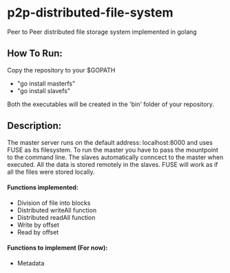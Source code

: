 # p2p-distributed-file-system
Peer to Peer distributed file storage system implemented in golang

## How To Run:
Copy the repository to your $GOPATH
- "go install masterfs"
- "go install slavefs"  

Both the executables will be created in the 'bin' folder of your repository.

## Description:
The master server runs on the default address: localhost:8000 and uses FUSE as its filesystem.
To run the master you have to pass the mountpoint to the command line. The slaves automatically
conncect to the master when executed. All the data is stored remotely in the slaves. FUSE 
will work as if all the files were stored locally.

#### Functions implemented:
- Division of file into blocks
- Distributed writeAll function
- Distributed readAll function
- Write by offset
- Read by offset

#### Functions to implement (For now):
- Metadata




